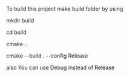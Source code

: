 To build this project make build folder by using

mkdir build

cd build

cmake ..

cmake --build . --config Release

also You can use Debug instead of Release
